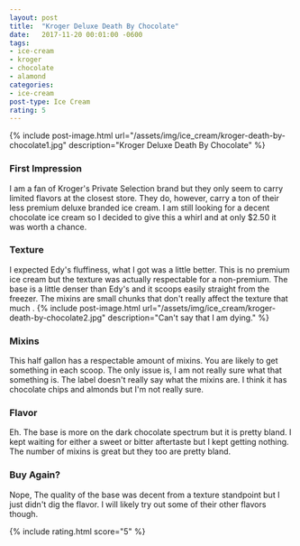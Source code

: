 ```yaml
---
layout: post
title:  "Kroger Deluxe Death By Chocolate"
date:   2017-11-20 00:01:00 -0600
tags:
- ice-cream
- kroger
- chocolate
- alamond
categories:
- ice-cream
post-type: Ice Cream
rating: 5
---
```

{% include post-image.html url="/assets/img/ice_cream/kroger-death-by-chocolate1.jpg" description="Kroger Deluxe Death By Chocolate" %}

### First Impression
I am a fan of Kroger's Private Selection brand but they only seem to carry limited flavors at the closest store. They do, however, carry a ton of their less premium deluxe branded ice cream. I am still looking for a decent chocolate ice cream so I decided to give this a whirl and at only $2.50 it was worth a chance.

### Texture
I expected Edy's fluffiness, what I got was a little better. This is no premium ice cream but the texture was actually respectable for a non-premium. The base is a little denser than Edy's and it scoops easily straight from the freezer. The mixins are small chunks that don't really affect the texture that much
.
{% include post-image.html url="/assets/img/ice_cream/kroger-death-by-chocolate2.jpg" description="Can't say that I am dying." %}
### Mixins
This half gallon has a respectable amount of mixins. You are likely to get something in each scoop. The only issue is, I am not really sure what that something is. The label doesn't really say what the mixins are. I think it has chocolate chips and almonds but I'm not really sure.

### Flavor
Eh. The base is more on the dark chocolate spectrum but it is pretty bland. I kept waiting for either a sweet or bitter aftertaste but I kept getting nothing. The number of mixins is great but they too are pretty bland.

### Buy Again?
Nope, The quality of the base was decent from a texture standpoint but I just didn't dig the flavor. I will likely try out some of their other flavors though.

{% include rating.html score="5" %}
